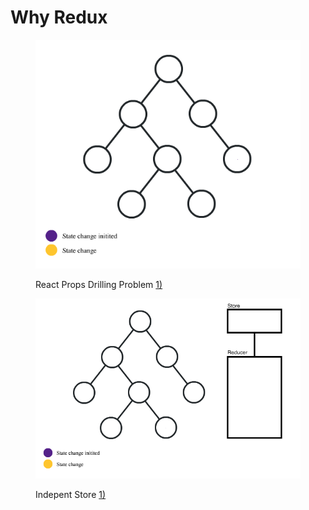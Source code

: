 # Why Redux

<figure><img src="../.gitbook/assets/1_9PS1G3FYqBbChVG0R1eh7Q.gif" alt=""><figcaption><p>React Props Drilling Problem <a href="https://medium.com/dailyjs/when-do-i-know-im-ready-for-redux-f34da253c85f">1)</a></p></figcaption></figure>

<figure><img src="../.gitbook/assets/1_f3gS9znOZvX8HfCLg7T--Q.gif" alt=""><figcaption><p>Indepent Store <a href="https://medium.com/dailyjs/when-do-i-know-im-ready-for-redux-f34da253c85f">1)</a></p></figcaption></figure>
